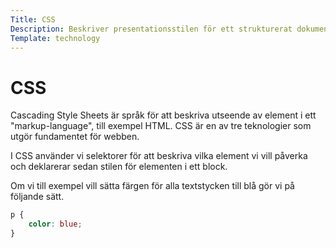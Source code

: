 ```yaml
---
Title: CSS
Description: Beskriver presentationsstilen för ett strukturerat dokument.
Template: technology
---
```


# CSS

Cascading Style Sheets är språk för att beskriva utseende av element i ett "markup-language", till exempel HTML. CSS är en av tre teknologier som utgör fundamentet för webben.

I CSS använder vi selektorer för att beskriva vilka element vi vill påverka och deklarerar sedan stilen för elementen i ett block.

Om vi till exempel vill sätta färgen för alla textstycken till blå gör vi på följande sätt.

```css
p {
    color: blue;
}
```
